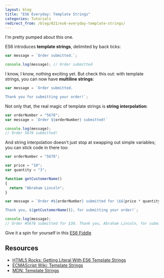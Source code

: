 ```yaml
---
layout: blog
title: "ES6 Everyday: Template Strings"
categories: Tutorials
redirect_from: /blog/821/es6-everyday-template-strings/
---
```


I'm pretty pumped about this one.

ES6 introduces **template strings**, delimited by back ticks:

```javascript
var message = `Order submitted.`;

console.log(message); // Order submitted
```

I know, I know, nothing exciting yet. But check this out: with template strings, you can now have **multiline strings**:

```javascript
var message = `Order submitted.

Thank you for submitting your order!`;
```

Not only that, the real magic of template strings is **string interpolation**:

```javascript
var orderNumber = "5678";
var message = `Order ${orderNumber} submitted!`

console.log(message);
// Order 5678 submitted!
```

And string interpolation doesn't just stop at swapping out simple variables; you can stick code in there too:

```javascript
var orderNumber = "5678";

var price = "10";
var quantity = "3";

function getCustomerName()
{
  return "Abraham Lincoln";
}

var message = `Order #${orderNumber} submitted for \$${price * quantity}.

Thank you, ${getCustomerName()}, for submitting your order!`;

console.log(message);
// Order #5678 submitted for $30. Thank you, Abraham Lincoln, for submitting your order!
```

Give it a spin for yourself in this [ES6 Fiddle](http://www.es6fiddle.net/i6plw1dg/)

## Resources

- [HTML5 Rocks: Getting Literal With ES6 Template Strings](http://updates.html5rocks.com/2015/01/ES6-Template-Strings)
- [ECMAScript Wiki: Template Strings](http://tc39wiki.calculist.org/es6/template-strings/)
- [MDN: Template Strings](https://developer.mozilla.org/en-US/docs/Web/JavaScript/Reference/template_strings)
